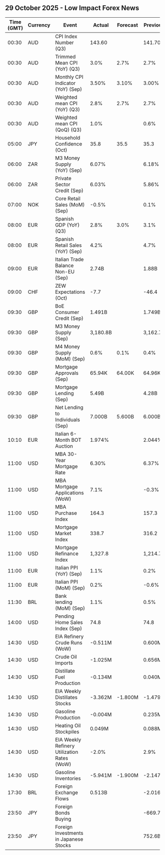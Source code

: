 ## 29 October 2025 - Low Impact Forex News

| Time (GMT) | Currency | Event | Actual | Forecast | Previous |
|------|----------|-------|--------|----------|----------|
| 00:30 | AUD | CPI Index Number (Q3) | 143.60 |  | 141.70 |
| 00:30 | AUD | Trimmed Mean CPI (YoY) (Q3) | 3.0% | 2.7% | 2.7% |
| 00:30 | AUD | Monthly CPI Indicator (YoY) (Sep) | 3.50% | 3.10% | 3.00% |
| 00:30 | AUD | Weighted mean CPI (YoY) (Q3) | 2.8% | 2.7% | 2.7% |
| 00:30 | AUD | Weighted mean CPI (QoQ) (Q3) | 1.0% |  | 0.6% |
| 05:00 | JPY | Household Confidence (Oct) | 35.8 | 35.5 | 35.3 |
| 06:00 | ZAR | M3 Money Supply (YoY) (Sep) | 6.07% |  | 6.18% |
| 06:00 | ZAR | Private Sector Credit (Sep) | 6.03% |  | 5.86% |
| 07:00 | NOK | Core Retail Sales (MoM) (Sep) | -0.5% |  | 0.1% |
| 08:00 | EUR | Spanish GDP (YoY) (Q3) | 2.8% | 3.0% | 3.1% |
| 08:00 | EUR | Spanish Retail Sales (YoY) (Sep) | 4.2% |  | 4.7% |
| 09:00 | EUR | Italian Trade Balance Non-EU (Sep) | 2.74B |  | 1.88B |
| 09:00 | CHF | ZEW Expectations (Oct) | -7.7 |  | -46.4 |
| 09:30 | GBP | BoE Consumer Credit (Sep) | 1.491B |  | 1.749B |
| 09:30 | GBP | M3 Money Supply (Sep) | 3,180.8B |  | 3,162.7B |
| 09:30 | GBP | M4 Money Supply (MoM) (Sep) | 0.6% | 0.1% | 0.4% |
| 09:30 | GBP | Mortgage Approvals (Sep) | 65.94K | 64.00K | 64.96K |
| 09:30 | GBP | Mortgage Lending (Sep) | 5.49B |  | 4.28B |
| 09:30 | GBP | Net Lending to Individuals (Sep) | 7.000B | 5.600B | 6.000B |
| 10:10 | EUR | Italian 6-Month BOT Auction | 1.974% |  | 2.044% |
| 11:00 | USD | MBA 30-Year Mortgage Rate | 6.30% |  | 6.37% |
| 11:00 | USD | MBA Mortgage Applications (WoW) | 7.1% |  | -0.3% |
| 11:00 | USD | MBA Purchase Index | 164.3 |  | 157.3 |
| 11:00 | USD | Mortgage Market Index | 338.7 |  | 316.2 |
| 11:00 | USD | Mortgage Refinance Index | 1,327.8 |  | 1,214.7 |
| 11:00 | EUR | Italian PPI (YoY) (Sep) | 1.1% |  | 0.2% |
| 11:00 | EUR | Italian PPI (MoM) (Sep) | 0.2% |  | -0.6% |
| 11:30 | BRL | Bank lending (MoM) (Sep) | 1.1% |  | 0.5% |
| 14:00 | USD | Pending Home Sales Index (Sep) | 74.8 |  | 74.8 |
| 14:30 | USD | EIA Refinery Crude Runs (WoW) | -0.511M |  | 0.600M |
| 14:30 | USD | Crude Oil Imports | -1.025M |  | 0.656M |
| 14:30 | USD | Distillate Fuel Production | -0.134M |  | 0.040M |
| 14:30 | USD | EIA Weekly Distillates Stocks | -3.362M | -1.800M | -1.479M |
| 14:30 | USD | Gasoline Production | -0.004M |  | 0.235M |
| 14:30 | USD | Heating Oil Stockpiles | 0.049M |  | 0.088M |
| 14:30 | USD | EIA Weekly Refinery Utilization Rates (WoW) | -2.0% |  | 2.9% |
| 14:30 | USD | Gasoline Inventories | -5.941M | -1.900M | -2.147M |
| 17:30 | BRL | Foreign Exchange Flows | 0.513B |  | -2.016B |
| 23:50 | JPY | Foreign Bonds Buying |  |  | -669.7B |
| 23:50 | JPY | Foreign Investments in Japanese Stocks |  |  | 752.6B |
